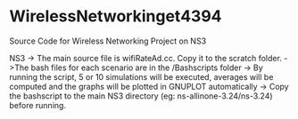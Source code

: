 # WirelessNetworkinget4394
Source Code for Wireless Networking Project on NS3

NS3
-> The main source file is wifiRateAd.cc. Copy it to the scratch folder. 
->The bash files for each scenario are in the /Bashscripts folder
-> By running the script, 5 or 10 simulations will be executed, averages will be computed and the graphs will be plotted in GNUPLOT automatically
-> Copy the bashscript to the main NS3 directory (eg: ns-allinone-3.24/ns-3.24) before running. 

